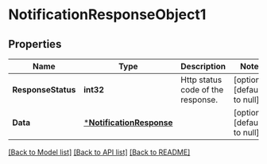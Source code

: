 # NotificationResponseObject1

## Properties
Name | Type | Description | Notes
------------ | ------------- | ------------- | -------------
**ResponseStatus** | **int32** | Http status code of the response.  | [optional] [default to null]
**Data** | [***NotificationResponse**](NotificationResponse.md) |  | [optional] [default to null]

[[Back to Model list]](../README.md#documentation-for-models) [[Back to API list]](../README.md#documentation-for-api-endpoints) [[Back to README]](../README.md)


